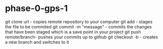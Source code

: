 phase-0-gps-1
=============

git clone url - copies remote repository to your computer
git add <filename>  - stages the file to be commited
git commit -m "message" - commits the changes that have been staged which is a save point in your project
git push remote/branch- pushes your commits up to github
git checkout -b <branchname> - creates a new branch and switches to it
